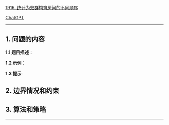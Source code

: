 [1916. 统计为蚁群构筑房间的不同顺序](https://leetcode.cn/problems/count-ways-to-build-rooms-in-an-ant-colony)

[ChatGPT](chat.openai.com)

---

## 1. 问题的内容
**1.1 题目描述**：

**1.2 示例**：

**1.3 提示**:

## 2. 边界情况和约束


## 3. 算法和策略

---

